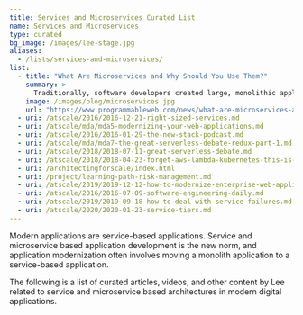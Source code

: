 ```yaml
---
title: Services and Microservices Curated List
name: Services and Microservices
type: curated
bg_image: /images/lee-stage.jpg
aliases:
  - /lists/services-and-microservices/
list:
  - title: "What Are Microservices and Why Should You Use Them?"
    summary: >
      Traditionally, software developers created large, monolithic applications. The single monolith would encompass all the business activities for a single application. As the requirements of the application grew, so did the monolith.
    image: /images/blog/microservices.jpg
    url: "https://www.programmableweb.com/news/what-are-microservices-and-why-should-you-use-them/analysis/2016/05/05"
  - uri: /atscale/2016/2016-12-21-right-sized-services.md
  - uri: /atscale/mda/mda5-modernizing-your-web-applications.md
  - uri: /atscale/2016/2016-01-29-the-new-stack-podcast.md
  - uri: /atscale/mda/mda7-the-great-serverless-debate-redux-part-1.md
  - uri: /atscale/2018/2018-07-11-great-serverless-debate.md
  - uri: /atscale/2018/2018-04-23-forget-aws-lambda-kubernetes-this-is-the-future-of-serverless.md
  - uri: /architectingforscale/index.html
  - uri: /project/learning-path-risk-management.md
  - uri: /atscale/2019/2019-12-12-how-to-modernize-enterprise-web-applications.md
  - uri: /atscale/2016/2016-07-09-software-engineering-daily.md
  - uri: /atscale/2019/2019-09-18-how-to-deal-with-service-failures.md
  - uri: /atscale/2020/2020-01-23-service-tiers.md
---
```

Modern applications are service-based applications. Service and microservice based application development is the new norm, 
and application modernization often involves moving a monolith application to a service-based application.

The following is a list of curated articles, videos, and other content by Lee related to service and microservice 
based architectures in modern digital applications.
